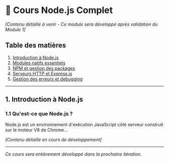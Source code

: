# 📖 Cours Node.js Complet

_[Contenu détaillé à venir - Ce module sera développé après validation du Module 1]_

## Table des matières

1. [Introduction à Node.js](#1-introduction-à-nodejs)
2. [Modules natifs essentiels](#2-modules-natifs-essentiels)
3. [NPM et gestion des packages](#3-npm-et-gestion-des-packages)
4. [Serveurs HTTP et Express.js](#4-serveurs-http-et-expressjs)
5. [Gestion des erreurs et debugging](#5-gestion-des-erreurs-et-debugging)

---

## 1. Introduction à Node.js

### 1.1 Qu'est-ce que Node.js ?

Node.js est un environnement d'exécution JavaScript côté serveur construit sur le moteur V8 de Chrome...

_[Contenu détaillé en cours de développement]_

---

_Ce cours sera entièrement développé dans la prochaine itération._
